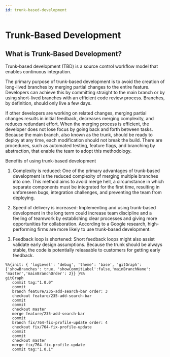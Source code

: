 ```yaml
---
id: trunk-based-development
---
```


# Trunk-Based Development

## What is Trunk-Based Development?
Trunk-based development (TBD) is a source control workflow model that enables continuous integration.

The primary purpose of trunk-based development is to avoid the creation of long-lived branches by merging partial changes to the entire feature. Developers can achieve this by committing straight to the main branch or by using short-lived branches with an efficient code review process. Branches, by definition, should only live a few days.

If other developers are working on related changes, merging partial changes results in initial feedback, decreases merging complexity, and reduces redundant effort. When the merging process is efficient, the developer does not lose focus by going back and forth between tasks. Because the main branch, also known as the trunk, should be ready to deploy at any time, each modification should not break the build. There are procedures, such as automated testing, feature flags, and branching by abstraction, that enable the team to adopt this methodology.

Benefits of using trunk-based development
1. Complexity is reduced: One of the primary advantages of trunk-based development is the reduced complexity of merging multiple branches into one. This method aims to avoid merge hell, a circumstance in which separate components must be integrated for the first time, resulting in unforeseen bugs, integration challenges, and preventing the team from deploying.

2. Speed of delivery is increased: Implementing and using trunk-based development in the long term could increase team discipline and a feeling of teamwork by establishing clear processes and giving more opportunities for collaboration. According to a Google research, high-performing firms are more likely to use trunk-based development.

3. Feedback loop is shortened: Short feedback loops might also assist validate early design assumptions. Because the trunk should be always stable, the code is potentially releasable to customers for getting early feedback.


```mermaid
%%{init: { 'logLevel': 'debug', 'theme': 'base', 'gitGraph': {'showBranches': true, 'showCommitLabel':false,'mainBranchName': 'master','mainBranchOrder': 2}} }%%
gitGraph
   commit tag:"1.0.0"
   commit
   branch feature/235-add-search-bar order: 3
   checkout feature/235-add-search-bar
   commit
   commit
   checkout master
   merge feature/235-add-search-bar
   commit
   branch fix/764-fix-profile-update order: 4
   checkout fix/764-fix-profile-update
   commit
   commit
   checkout master
   merge fix/764-fix-profile-update
   commit tag:"1.0.1"
```
